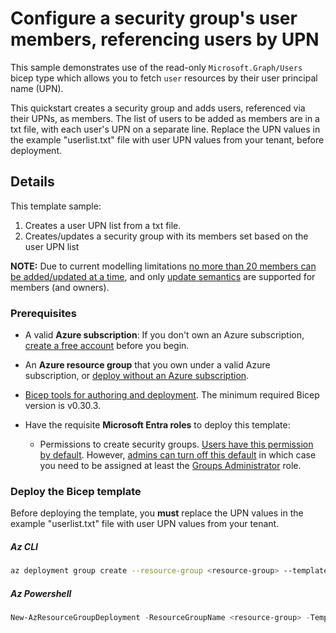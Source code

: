 # Configure a security group's user members, referencing users by UPN

This sample demonstrates use of the read-only `Microsoft.Graph/Users` bicep type which allows you to
fetch `user` resources by their user principal name (UPN).

This quickstart creates a security group and adds users, referenced via their UPNs, as members.
The list of users to be added as members are in a txt file, with each user's UPN on a separate line.
Replace the UPN values in the example "userlist.txt" file with user UPN values from your tenant, before deployment.

## Details

This template sample:

1. Creates a user UPN list from a txt file.
2. Creates/updates a security group with its members set based on the user UPN list

**NOTE:** Due to current modelling limitations [no more than 20 members can be added/updated at a time][20-members], and only [update semantics][update-only] are supported for members (and owners).

### Prerequisites

- A valid **Azure subscription**: If you don't own an Azure subscription, [create a free account](https://azure.microsoft.com/free/) before you begin.
- An **Azure resource group** that you own under a valid Azure subscription, or [deploy without an Azure subscription][no-azure-sub].
- [Bicep tools for authoring and deployment](https://learn.microsoft.com/graph/templates/quickstart-install-bicep-tools). The minimum required Bicep version is v0.30.3.
- Have the requisite **Microsoft Entra roles** to deploy this template:

  - Permissions to create security groups. [Users have this permission by default](https://learn.microsoft.com/entra/fundamentals/users-default-permissions#compare-member-and-guest-default-permissions). However, [admins can turn off this default](https://learn.microsoft.com/entra/fundamentals/users-default-permissions#restrict-member-users-default-permissions) in which case you need to be assigned at least the [Groups Administrator](https://learn.microsoft.com/entra/identity/role-based-access-control/permissions-reference#groups-administrator) role.

### Deploy the Bicep template

Before deploying the template, you **must** replace the UPN values in the example "userlist.txt" file with user UPN values from your tenant.

##### Az CLI

```sh
az deployment group create --resource-group <resource-group> --template-file main.bicep --parameters date='2025-01-24'
```

##### Az Powershell

```powershell
New-AzResourceGroupDeployment -ResourceGroupName <resource-group> -TemplateFile .\main.bicep -date "2025-01-24"
```

[update-only]:https://learn.microsoft.com/graph/templates/known-issues-graph-bicep#deployment-behavior-group-members-and-owners-are-append-only
[20-members]:https://learn.microsoft.com/graph/templates/limitations#no-more-than-20-members-andor-owners-can-be-declared-for-a-groups-resource
[no-azure-sub]:https://learn.microsoft.com/graph/templates/how-to-deploy-without-azure-sub?view=graph-bicep-1.0&tabs=CLI